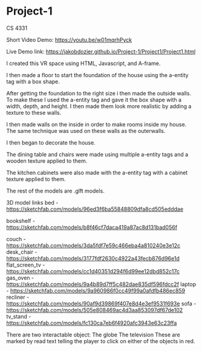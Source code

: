 # Project-1
CS 4331

Short Video Demo:
https://youtu.be/w01mqrhPyck

Live Demo link:
https://jakobdozier.github.io/Project-1/Project1/Project1.html


I created this VR space using HTML, Javascript, and A-frame.

I then made a floor to start the foundation of the house using the a-entity tag with a box shape.

After getting the foundation to the right size i then made the outside walls. To make these I used the a-entity tag and gave it the box shape with a width, depth, and height. I then made them look more realistic by adding a texture to these walls. 

I then made walls on the inside in order to make rooms inside my house. The same technique was used on these walls as the outerwalls. 

I then began to decorate the house.

The dining table and chairs were made using multiple a-entity tags and a wooden texture applied to them. 

The kitchen cabinets were also made with the a-entity tag with a cabinet texture applied to them. 

The rest of the models are .glft models.

3D model links
bed - https://sketchfab.com/models/96ed3f6ba55848809dfa8cd505edddae

bookshelf - https://sketchfab.com/models/b8f46cf7daca419a87ac8d131bad056f

couch - https://sketchfab.com/models/3da5fdf7e59c466eba4a810240e3e12c
desk_chair - https://sketchfab.com/models/3177fdf2630c4922a43fecb876d96e1d
flat_screen_tv - https://sketchfab.com/models/cc1d40351d294f6d99ee12dbd852c17c
gas_oven - https://sketchfab.com/models/9a4b89d7ff5c482dae835df596fdcc2f
laptop - https://sketchfab.com/models/9a960986f0cc49f99a0afdfb486ec859
recliner - https://sketchfab.com/models/90af9d39869f407e8d4e3ef9531f693e
sofa - https://sketchfab.com/models/505e808469ac4d3aa853097df67de102
tv_stand -https://sketchfab.com/models/fc130ca7eb6f4920afc3943e63c23ffa

There are two interactable object:
  The globe
  The television
 These are marked by read text telling the player to click on either of the objects in red. 
